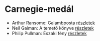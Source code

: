 # Carnegie-medál

- Arthur Ransome: Galambposta [részletek](_details/Arthur%20Ransome.md#id_431)
- Neil Gaiman: A temető könyve [részletek](_details/Neil%20Gaiman.md#id_1424)
- Philip Pullman: Északi fény [részletek](_details/Philip%20Pullman.md#id_1219)